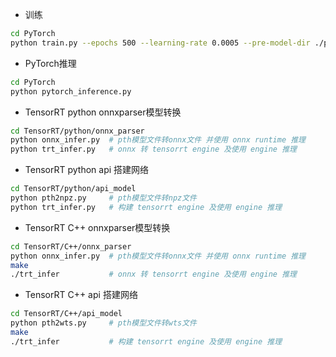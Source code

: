 - 训练

```bash
cd PyTorch
python train.py --epochs 500 --learning-rate 0.0005 --pre-model-dir ./pretrained/resnet50-0676ba61.pth
```

- PyTorch推理

```bash
cd PyTorch
python pytorch_inference.py
```

- TensorRT  python onnxparser模型转换

```bash
cd TensorRT/python/onnx_parser
python onnx_infer.py  # pth模型文件转onnx文件 并使用 onnx runtime 推理
python trt_infer.py   # onnx 转 tensorrt engine 及使用 engine 推理
```

- TensorRT  python api 搭建网络

```bash
cd TensorRT/python/api_model
python pth2npz.py     # pth模型文件转npz文件
python trt_infer.py   # 构建 tensorrt engine 及使用 engine 推理
```

- TensorRT  C++ onnxparser模型转换

```bash
cd TensorRT/C++/onnx_parser
python onnx_infer.py  # pth模型文件转onnx文件 并使用 onnx runtime 推理
make
./trt_infer           # onnx 转 tensorrt engine 及使用 engine 推理
```

- TensorRT  C++ api 搭建网络

```bash
cd TensorRT/C++/api_model
python pth2wts.py     # pth模型文件转wts文件
make
./trt_infer           # 构建 tensorrt engine 及使用 engine 推理
```

